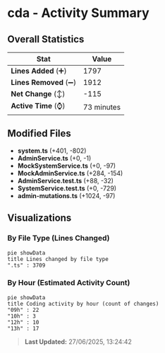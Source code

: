 # cda - Activity Summary 

## Overall Statistics

| Stat                   | Value                                                             |
| ---------------------- | ----------------------------------------------------------------- |
| **Lines Added** (➕)   | 1797                                          |
| **Lines Removed** (➖) | 1912                                        |
| **Net Change** (↕)    | -115                |
| **Active Time** (⌚)   | 73 minutes |


## Modified Files
- **system.ts** (+401, -802)
- **AdminService.ts** (+0, -1)
- **MockSystemService.ts** (+0, -97)
- **MockAdminService.ts** (+284, -154)
- **AdminService.test.ts** (+88, -32)
- **SystemService.test.ts** (+0, -729)
- **admin-mutations.ts** (+1024, -97)

## Visualizations

### By File Type (Lines Changed)

```mermaid
pie showData
title Lines changed by file type
".ts" : 3709
```

### By Hour (Estimated Activity Count)

```mermaid
pie showData
title Coding activity by hour (count of changes)
"09h" : 22
"10h" : 3
"12h" : 10
"13h" : 17
```


> **Last Updated:** 27/06/2025, 13:24:42